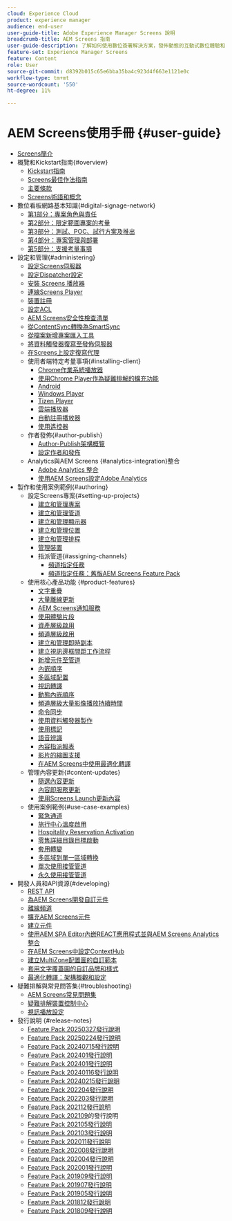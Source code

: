 ```yaml
---
cloud: Experience Cloud
product: experience manager
audience: end-user
user-guide-title: Adobe Experience Manager Screens 說明
breadcrumb-title: AEM Screens 指南
user-guide-description: 了解如何使用數位簽署解決方案，發佈動態的互動式數位體驗和互動。
feature-set: Experience Manager Screens
feature: Content
role: User
source-git-commit: d8392b015c65e6bba35ba4c923d4f663e1121e0c
workflow-type: tm+mt
source-wordcount: '550'
ht-degree: 11%

---
```



# AEM Screens使用手冊 {#user-guide}

+ [Screens簡介](aem-screens-introduction.md)
+ 概覽和Kickstart指南{#overview}
   + [Kickstart指南](kickstart-for-aem-screens.md)
   + [Screens最佳作法指南](https://experienceleague.adobe.com/zh-hant/docs/experience-manager-screens/using/about-guide)
   + [主要條款](screens-glossary.md)
   + [Screens術語和概念](screens-concepts-feature-video-understand.md)
+ 數位看板網路基本知識{#digital-signage-network}
   + [第1部分：專案角色與責任](project-roles-responsibilities.md)
   + [第2部分：限定範圍專案的考量](project-considerations.md)
   + [第3部分：測試、POC、試行方案及推出](testing-pocs-pilots-rollouts.md)
   + [第4部分：專案管理與部署](project-management-and-deployment.md)
   + [第5部分：支援考量事項](support-considerations.md)
+ 設定和管理{#administering}
   + [設定Screens伺服器](configuring-screens-introduction.md)
   + [設定Dispatcher設定](dispatcher-configurations-aem-screens.md)
   + [安裝 Screens 播放器](installing-screens-player.md)
   + [連線Screens Player](working-with-screens-player.md)
   + [裝置註冊](device-registration.md)
   + [設定ACL](setting-up-acls.md)
   + [AEM Screens安全性檢查清單](security-checklist.md)
   + [從ContentSync轉換為SmartSync](smartsync.md)
   + [從檔案新增專案匯入工具](project-importer.md)
   + [將資料觸發器復寫至發佈伺服器](replicating-data-triggers.md)
   + [在Screens上設定復寫代理](configure-screens-replication.md)
   + 使用者端特定考量事項{#installing-client}
      + [Chrome作業系統播放器](implementing-chrome-os-player.md)
      + [使用Chrome Player作為疑難排解的擴充功能](using-chrome-player-as-an-extension.md)
      + [Android](implementing-android-player.md)
      + [Windows Player](implementing-windows-player.md)
      + [Tizen Player](tizen-player.md)
      + [雲端播放器](implementing-cloud-player.md)
      + [自動註冊播放器](auto-registration-players.md)
      + [使用遙控器](implementing-remote-control.md)
   + 作者發佈{#author-publish}
      + [Author-Publish架構概覽](author-publish-architecture-overview.md)
      + [設定作者和發佈](author-and-publish.md)
   + Analytics與AEM Screens {#analytics-integration}整合
      + [Adobe Analytics 整合](adobe-analytics-integration-aem-screens.md)
      + [使用AEM Screens設定Adobe Analytics](configuring-adobe-analytics-aem-screens.md)
+ 製作和使用案例範例{#authoring}
   + 設定Screens專案{#setting-up-projects}
      + [建立和管理專案](creating-a-screens-project.md)
      + [建立和管理管道](managing-channels.md)
      + [建立和管理顯示器](managing-displays.md)
      + [建立和管理位置](managing-locations.md)
      + [建立和管理排程](managing-schedules.md)
      + [管理裝置](managing-devices.md)
      + 指派管道{#assigning-channels}
         + [頻道指定任務](channel-assignment-latest-fp.md)
         + [頻道指定任務：舊版AEM Screens Feature Pack](channel-assignment.md)
   + 使用核心產品功能 {#product-features}
      + [文字重疊](text-overlay.md)
      + [大量離線更新](bulk-offline-update.md)
      + [AEM Screens通知服務](screens-notifications-service.md)
      + [使用體驗片段](experience-fragments-in-screens.md)
      + [資產層級啟用](asset-level-scheduling.md)
      + [頻道層級啟用](channel-level-activation.md)
      + [建立和管理即時副本](managing-livecopy.md)
      + [建立視訊邊框間距工作流程](creating-a-video-padding-workflow.md)
      + [新增元件至管道](adding-components-to-a-channel.md)
      + [內嵌順序](embedded-sequences.md)
      + [多區域配置](multi-zone-layout-aem-screens.md)
      + [視訊轉譯](generating-renditions.md)
      + [動態內嵌順序](dynamic-embedded-sequences.md)
      + [頻道層級大量影像播放持續時間](channel-level-image-playback.md)
      + [命令同步](using-command-sync.md)
      + [使用資料觸發器製作](authoring-data-triggers.md)
      + [使用標記](tagging.md)
      + [語音辨識](voice-recognition.md)
      + [內容指派報表](content-assignment-report.md)
      + [影片的縮圖支援](thumbnail-support.md)
      + [在AEM Screens中使用最適化轉譯](using-adaptive-renditions.md)
   + 管理內容更新{#content-updates}
      + [隨選內容更新](on-demand-content.md)
      + [內容即服務更新](content-update-as-a-service.md)
      + [使用Screens Launch更新內容](launches.md)
   + 使用案例範例{#use-case-examples}
      + [緊急通道](emergency-channel.md)
      + [旅行中心溫度啟用](local-temperature-activation.md)
      + [Hospitality Reservation Activation](hospitality-reservation-activation.md)
      + [零售詳細目錄目標啟動](retail-inventory-activation.md)
      + [套用轉變](applying-transitions.md)
      + [多區域到單一區域轉換](multizone-to-singlezone.md)
      + [單次使用接管管道](single-use-takeover-channel.md)
      + [永久使用接管管道](perpetual-takeover-channel.md)
+ 開發人員和API資源{#developing}
   + [REST API](rest-api.md)
   + [為AEM Screens開發自訂元件](developing-custom-component-tutorial-develop.md)
   + [離線頻道](offline-channels.md)
   + [擴充AEM Screens元件](extending-component-tutorial-develop.md)
   + [建立元件](creating-components.md)
   + [使用AEM SPA Editor內嵌REACT應用程式並與AEM Screens Analytics整合](embedding-react-app.md)
   + [在AEM Screens中設定ContextHub](configuring-context-hub.md)
   + [建立MultiZone配置圖的自訂範本](creating-custom-templates-multizone-layouts.md)
   + [套用文字覆蓋圖的自訂品牌和樣式](custom-branding-text-overlays.md)
   + [最適化轉譯：架構概觀和設定](/help/user-guide/adaptive-renditions.md)
+ 疑難排解與常見問答集{#troubleshooting}
   + [AEM Screens常見問題集](aem-screens-faqs.md)
   + [疑難排解裝置控制中心](monitoring-screens.md)
   + [視訊播放設定](troubleshoot-videos.md)
+ 發行說明 {#release-notes}
   + [Feature Pack 20250327發行說明](release-notes-fp-20250327.md)
   + [Feature Pack 20250224發行說明](release-notes-fp-20250224.md)
   + [Feature Pack 20240715發行說明](release-notes-fp-20240715.md)
   + [Feature Pack 202401發行說明](release-notes-fp-20250215.md)
   + [Feature Pack 202401發行說明](release-notes-fp-202401.md)
   + [Feature Pack 20240116發行說明](release-notes-fp-20240116.md)
   + [Feature Pack 20240215發行說明](release-notes-fp-20240215.md)
   + [Feature Pack 202204發行說明](release-notes-fp-202204.md)
   + [Feature Pack 202203發行說明](release-notes-fp-202203.md)
   + [Feature Pack 202112發行說明](release-notes-fp-202112.md)
   + [Feature Pack 202109](release-notes-fp-202109.md)的發行說明
   + [Feature Pack 202105發行說明](release-notes-fp-202105.md)
   + [Feature Pack 202103發行說明](release-notes-fp-202103.md)
   + [Feature Pack 202011發行說明](release-notes-fp-202011.md)
   + [Feature Pack 202008發行說明](release-notes-fp-202008.md)
   + [Feature Pack 202004發行說明](release-notes-fp-202004.md)
   + [Feature Pack 202001發行說明](release-notes-fp-202001.md)
   + [Feature Pack 201909發行說明](release-notes-fp-201909.md)
   + [Feature Pack 201907發行說明](release-notes-fp-201907.md)
   + [Feature Pack 201905發行說明](screens-release-notes-fp-201905.md)
   + [Feature Pack 201812發行說明](release-notes-fp-201812.md)
   + [Feature Pack 201809發行說明](screens-release-notes.md)
